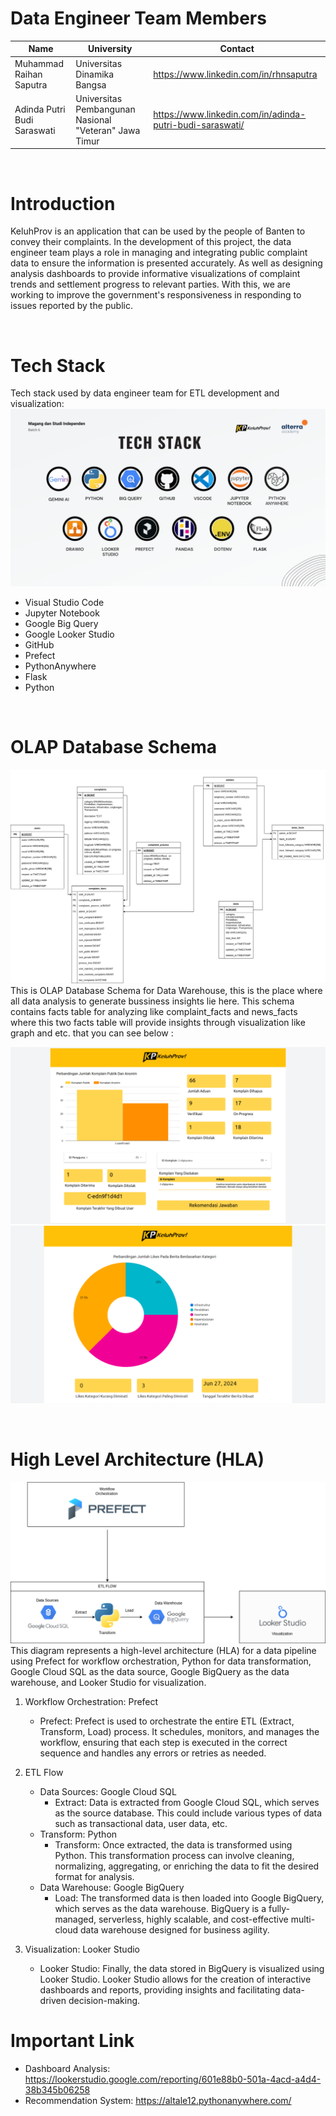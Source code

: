# Data Engineer Team Members
| Name | University | Contact |
|------|------------|---------|
| Muhammad Raihan Saputra | Universitas Dinamika Bangsa | https://www.linkedin.com/in/rhnsaputra |
| Adinda Putri Budi Saraswati | Universitas Pembangunan Nasional "Veteran" Jawa Timur | https://www.linkedin.com/in/adinda-putri-budi-saraswati/ |

<br>

# Introduction
KeluhProv is an application that can be used by the people of Banten to convey their complaints.  In the development of this project, the data engineer team plays a role in managing and integrating public complaint data to ensure the information is presented accurately. As well as designing analysis dashboards to provide informative visualizations of complaint trends and settlement progress to relevant parties. With this, we are working to improve the government's responsiveness in responding to issues reported by the public.

<br>

# Tech Stack
Tech stack used by data engineer team for ETL development and visualization:
![ERD](./images/tech_stack.png)
- Visual Studio Code
- Jupyter Notebook
- Google Big Query
- Google Looker Studio
- GitHub
- Prefect
- PythonAnywhere
- Flask
- Python

<br>

# OLAP Database Schema
![ERD](./images/Star%20Schema.png)
This is OLAP Database Schema for Data Warehouse, this is the place where all data analysis to generate bussiness insights lie here. This schema contains facts table for analyzing like complaint_facts and news_facts where this two facts table will provide insights through visualization like graph and etc. that you can see below :

![DASHBOARD](./images/dashboard_1.png)
![DASHBOARD](./images/dashboard_2.png)

<br>

# High Level Architecture (HLA)
![HLA](./images/HLA.png)
This diagram represents a high-level architecture (HLA) for a data pipeline using Prefect for workflow orchestration, Python for data transformation, Google Cloud SQL as the data source, Google BigQuery as the data warehouse, and Looker Studio for visualization.

1. Workflow Orchestration: Prefect

    - Prefect: Prefect is used to orchestrate the entire ETL (Extract, Transform, Load) process. It schedules, monitors, and manages the workflow, ensuring that each step is executed in the correct sequence and handles any errors or retries as needed.

2. ETL Flow

    - Data Sources: Google Cloud SQL
        + Extract: Data is extracted from Google Cloud SQL, which serves as the source database. This could include various types of data such as transactional data, user data, etc.
    - Transform: Python
        + Transform: Once extracted, the data is transformed using Python. This transformation process can involve cleaning, normalizing, aggregating, or enriching the data to fit the desired format for analysis.
    - Data Warehouse: Google BigQuery
        + Load: The transformed data is then loaded into Google BigQuery, which serves as the data warehouse. BigQuery is a fully-managed, serverless, highly scalable, and cost-effective multi-cloud data warehouse designed for business agility.

3. Visualization: Looker Studio

    - Looker Studio: Finally, the data stored in BigQuery is visualized using Looker Studio. Looker Studio allows for the creation of interactive dashboards and reports, providing insights and facilitating data-driven decision-making.
    
# Important Link
- Dashboard Analysis: https://lookerstudio.google.com/reporting/601e88b0-501a-4acd-a4d4-38b345b06258
- Recommendation System: https://altale12.pythonanywhere.com/
